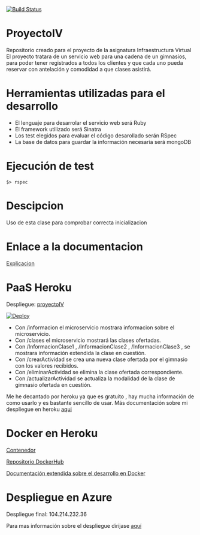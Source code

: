 [![Build Status](https://travis-ci.org/juanmaLC/ProyectoIV.svg?branch=master)](https://travis-ci.org/juanmaLC/ProyectoIV)

# ProyectoIV
Repositorio creado para el proyecto de la asignatura Infraestructura Virtual
El proyecto tratara de un servicio web para una cadena de un gimnasios, para poder tener registrados
a todos los clientes y que cada uno pueda reservar con antelación y comodidad a que clases asistirá.




# Herramientas utilizadas para el desarrollo
- El lenguaje para desarrolar el servicio web será Ruby
- El framework utilizado será Sinatra
- Los test elegidos para evaluar el código desarollado serán RSpec
- La base de datos para guardar la información necesaria será mongoDB


# Ejecución de test 

    $> rspec
    
    
    
 
# Descipcion
 

Uso de esta clase para comprobar correcta inicializacion

# Enlace a la documentacion
[Explicacion](https://github.com/juanmaLC/ProyectoIV/blob/master/docs/testIntegracion.md) 


# PaaS Heroku


Despliegue: [proyectoIV](https://proyectoiv1819.herokuapp.com/) 

[![Deploy](https://www.herokucdn.com/deploy/button.svg)](https://proyectoiv1819.herokuapp.com/)


- Con /informacion el microservicio mostrara informacion sobre el microservicio.
- Con /clases el microservicio mostrará las clases ofertadas.
- Con /InformacionClase1 , /InformacionClase2 , /InformacionClase3 , se mostrara información extendida la clase en cuestión.
- Con /crearActividad se crea una nueva clase ofertada por el gimnasio con los valores recibidos.
- Con /eliminarActividad se elimina la clase ofertada correspondiente.
- Con /actualizarActividad se actualiza la modalidad de la clase de gimnasio ofertada en cuestión.

Me he decantado por heroku ya que es gratuito , hay mucha información de como usarlo y es bastante sencillo de usar.
Más documentación sobre mi despliegue en heroku [aqui](https://github.com/juanmaLC/ProyectoIV/blob/master/docs/herokuExplicacion.md) 

# Docker en Heroku

[Contenedor](https://proyectoiv1819docker.herokuapp.com/) 

[Repositorio DockerHub](https://hub.docker.com/r/juanmalc/proyectoiv/)

[Documentación extendida sobre el desarrollo en Docker](https://github.com/juanmaLC/ProyectoIV/blob/master/docs/docker.md)  

# Despliegue en Azure

Despliegue final: 104.214.232.36


Para mas información sobre el despliegue dirijase [aquí](https://github.com/juanmaLC/ProyectoIV/blob/master/docs/azure.md) 
